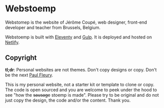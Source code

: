 # Webstoemp

Webstomep is the website of Jérôme Coupé, web designer, front-end developer and teacher from Brussels, Belgium.

Webstoemp is built with [Eleventy](https://www.11ty.dev/) and [Gulp](https://gulpjs.com/). It is deployed and hosted on [Netlify](https://www.netlify.com/).

## Copyright

**tl;dr**: Personal websites are not themes. Don't copy designs or copy. Don't be the next [Paul Fleury](https://pflry.eu/contact/).

This is my personal website, not a starter kit or template to clone or copy. The code is open sourced and you are welcome to peek under the hood to see "how the ~~sausage~~ stoemp is made". Please try to be original and do not just copy the design, the code and/or the content. Thank you.

